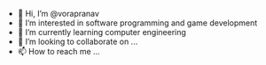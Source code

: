 - 👋 Hi, I’m @vorapranav
- 👀 I’m interested in software programming and game development
- 🌱 I’m currently learning computer engineering 
- 💞️ I’m looking to collaborate on ...
- 📫 How to reach me ...

<!---
vorapranav/vorapranav is a ✨ special ✨ repository because its `README.md` (this file) appears on your GitHub profile.
You can click the Preview link to take a look at your changes.
--->
